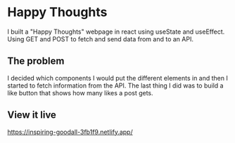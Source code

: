 # Happy Thoughts

I built a "Happy Thoughts" webpage in react using useState and useEffect. Using GET and POST to fetch and send data from and to an API.

## The problem

I decided which components I would put the different elements in and then I started to fetch information from the API. The last thing I did was to build a like button that shows how many likes a post gets. 

## View it live

https://inspiring-goodall-3fb1f9.netlify.app/
